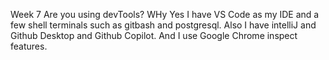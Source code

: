 Week 7
Are you using devTools?
WHy 
Yes I have VS Code as my IDE and a few shell terminals such as gitbash and postgresql. Also I have intelliJ and Github Desktop and Github Copilot. And I use Google Chrome inspect features.
